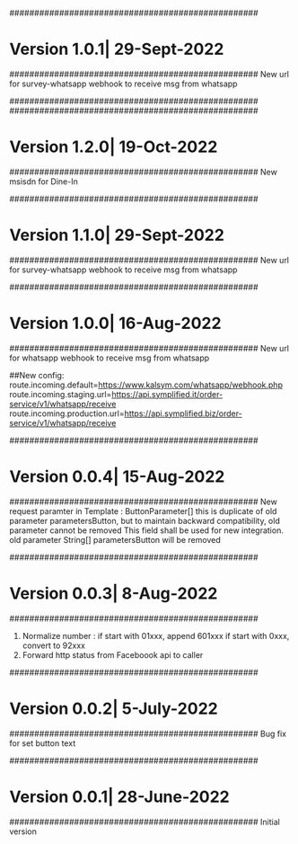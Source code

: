 ##################################################
# Version 1.0.1| 29-Sept-2022
##################################################
New url for survey-whatsapp webhook to receive msg from whatsapp

##################################################
##################################################
# Version 1.2.0| 19-Oct-2022
##################################################
New msisdn for Dine-In


##################################################
# Version 1.1.0| 29-Sept-2022
##################################################
New url for survey-whatsapp webhook to receive msg from whatsapp


##################################################
# Version 1.0.0| 16-Aug-2022
##################################################
New url for whatsapp webhook to receive msg from whatsapp

##New config:
route.incoming.default=https://www.kalsym.com/whatsapp/webhook.php
route.incoming.staging.url=https://api.symplified.it/order-service/v1/whatsapp/receive
route.incoming.production.url=https://api.symplified.biz/order-service/v1/whatsapp/receive


##################################################
# Version 0.0.4| 15-Aug-2022
##################################################
New request paramter in Template : ButtonParameter[]
this is duplicate of old parameter parametersButton, but to maintain backward compatibility, old parameter cannot be removed
This field shall be used for new integration. old parameter String[] parametersButton will be removed


##################################################
# Version 0.0.3| 8-Aug-2022
##################################################
1. Normalize number : 
	if start with 01xxx, append 601xxx
	if start with 0xxx, convert to 92xxx
2. Forward http status from Faceboook api to caller
	
	
##################################################
# Version 0.0.2| 5-July-2022
##################################################
Bug fix for set button text


##################################################
# Version 0.0.1| 28-June-2022
##################################################
Initial version
